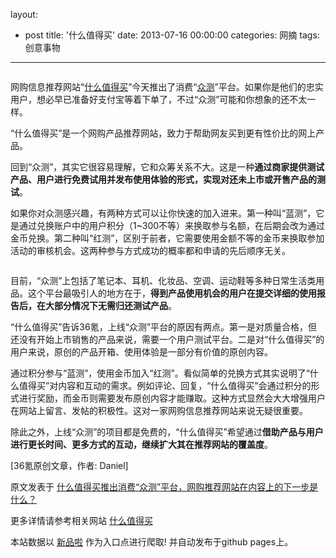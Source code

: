 layout: 
  - post 
title: '什么值得买' 
date: 2013-07-16 00:00:00 
categories: 网摘 
tags: 创意事物 
---

<p><img src="http://a.36krcnd.com/photo/2014/a87834b7aa4bae4b0b03f0a22c88ed2e.png" alt=""/></p>

<p>网购信息推荐网站“<a target="_blank" data-no-turbolink="true" href="http://www.smzdm.com/">什么值得买</a>”今天推出了消费“<a target="_blank" data-no-turbolink="true" href="http://test.smzdm.com/">众测</a>”平台。如果你是他们的忠实用户，想必早已准备好支付宝等着下单了，不过“众测”可能和你想象的还不太一样。</p>

<p>“什么值得买”是一个网购产品推荐网站，致力于帮助网友买到更有性价比的网上产品。</p>

<p>回到“众测”，其实它很容易理解，它和众筹关系不大。这是一种<strong>通过商家提供测试产品、用户进行免费试用并发布使用体验的形式，实现对还未上市或开售产品的测试</strong>。</p>

<p>如果你对众测感兴趣，有两种方式可以让你快速的加入进来。第一种叫“蓝测”，它是通过兑换账户中的用户积分（1~300不等）来换取参与名额，在后期会改为通过金币兑换。第二种叫“红测”，区别于前者，它需要使用金额不等的金币来换取参加活动的审核机会。这两种参与方式成功的概率都和申请的先后顺序无关。</p>

<p><img src="http://a.36krcnd.com/photo/2014/567c67b40397f295869f1230d689bdd7.png" alt=""/></p>

<p>目前，“众测”上包括了笔记本、耳机、化妆品、空调、运动鞋等多种日常生活类用品。这个平台最吸引人的地方在于，<strong>得到产品使用机会的用户在提交详细的使用报告后，在大部分情况下无需归还测试产品</strong>。</p>

<p>“什么值得买”告诉<span>36氪</span>，上线“众测”平台的原因有两点。第一是对质量合格，但还没有开始上市销售的产品来说，需要一个用户测试平台。二是对“什么值得买”的用户来说，原创的产品开箱、使用体验是一部分有价值的原创内容。</p>

<p>通过积分参与“蓝测”，使用金币加入“红测”。看似简单的兑换方式其实说明了“什么值得买”对内容和互动的需求。例如评论、回复，“什么值得买”会通过积分的形式进行奖励，而金币则需要发布原创内容才能赚取。这种方式显然会大大增强用户在网站上留言、发帖的积极性。这对一家网购信息推荐网站来说无疑很重要。</p>

<p>除此之外，上线“众测”的项目都是免费的，“什么值得买”希望通过<strong>借助产品与用户进行更长时间、更多方式的互动，继续扩大其在推荐网站的覆盖度</strong>。</p>
					<p>[<span>36氪</span>原创文章，作者: Daniel]</p>
					<p></p>  



原文发表于 [什么值得买推出消费“众测”平台，网购推荐网站在内容上的下一步是什么？](http://www.36kr.com/p/213279.html)  

更多详情请参考相关网站 [什么值得买](http://www.smzdm.com/)  

本站数据以 [新品啦](http://xinpinla.com/) 作为入口点进行爬取! 并自动发布于github pages上。  
